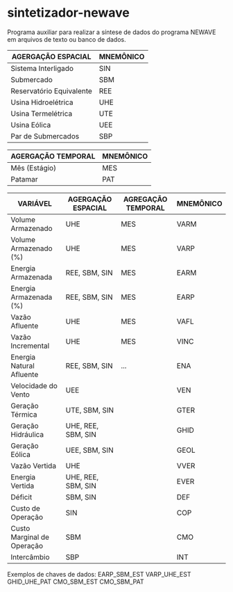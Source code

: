 # sintetizador-newave
Programa auxiliar para realizar a síntese de dados do programa NEWAVE em arquivos de texto ou banco de dados.


|   AGERGAÇÃO ESPACIAL     |  MNEMÔNICO |
| ------------------------ | ---------- |
| Sistema Interligado      |     SIN    |
| Submercado               |     SBM    |
| Reservatório Equivalente |     REE    |
| Usina Hidroelétrica      |     UHE    |
| Usina Termelétrica       |     UTE    |
| Usina Eólica             |     UEE    |
| Par de Submercados       |     SBP    |


|   AGERGAÇÃO TEMPORAL   |  MNEMÔNICO  |
| ---------------------- | ----------- |
| Mês (Estágio)          |     MES     |
| Patamar                |     PAT     |


|          VARIÁVEL          | AGERGAÇÃO ESPACIAL | AGREGAÇÃO TEMPORAL |  MNEMÔNICO |
| -------------------------- | ------------------ | ------------------ | ---------- |
| Volume Armazenado          | UHE                | MES                | VARM       |
| Volume Armazenado (%)      | UHE                | MES                | VARP       |
| Energia Armazenada         | REE, SBM, SIN      | MES                | EARM       |
| Energia Armazenada (%)     | REE, SBM, SIN      | MES                | EARP       |
| Vazão Afluente             | UHE                | MES                | VAFL       |
| Vazão Incremental          | UHE                | MES                | VINC       |
| Energia Natural Afluente   | REE, SBM, SIN      | ...                | ENA        |
| Velocidade do Vento        | UEE                |                    | VEN        |
| Geração Térmica            | UTE, SBM, SIN      |                    | GTER       |
| Geração Hidráulica         | UHE, REE, SBM, SIN |                    | GHID       |
| Geração Eólica             | UEE, SBM, SIN      |                    | GEOL       |
| Vazão Vertida              | UHE                |                    | VVER       |
| Energia Vertida            | UHE, REE, SBM, SIN |                    | EVER       |
| Déficit                    | SBM, SIN           |                    | DEF        |
| Custo de Operação          | SIN                |                    | COP        |
| Custo Marginal de Operação | SBM                |                    | CMO        |
| Intercâmbio                | SBP                |                    | INT        |


Exemplos de chaves de dados:
EARP_SBM_EST
VARP_UHE_EST
GHID_UHE_PAT
CMO_SBM_EST
CMO_SBM_PAT
